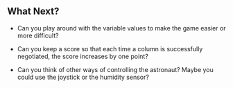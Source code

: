## What Next?

- Can you play around with the variable values to make the game easier or more difficult?

- Can you keep a score so that each time a column is successfully negotiated, the score increases by one point?

- Can you think of other ways of controlling the astronaut? Maybe you could use the joystick or the humidity sensor?

